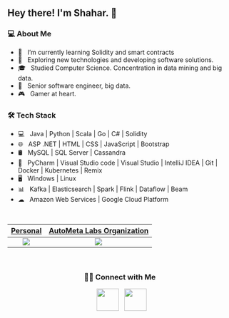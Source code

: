 <h2> Hey there! I'm Shahar. 👋</h2>

<h3> 💻 About Me </h3>

- 🔭 &nbsp; I’m currently learning Solidity and smart contracts
- 🤔 &nbsp; Exploring new technologies and developing software solutions.
- 🎓 &nbsp; Studied Computer Science. Concentration in data mining and big data.
- 💼 &nbsp; Senior software engineer, big data.
- 🎮 &nbsp; Gamer at heart.

<h3>🛠 Tech Stack</h3>

- 💻 &nbsp; Java | Python | Scala | Go | C# | Solidity
- 🌐 &nbsp; ASP .NET | HTML | CSS | JavaScript | Bootstrap
- 🛢 &nbsp; MySQL | SQL Server | Cassandra
- 🔧 &nbsp; PyCharm | Visual Studio code | Visual Studio | IntelliJ IDEA | Git | Docker | Kubernetes | Remix
- 🖥 &nbsp; Windows | Linux
- 📊 &nbsp; Kafka | Elasticsearch | Spark | Flink | Dataflow | Beam
- ☁ &nbsp; Amazon Web Services | Google Cloud Platform

<br>

[Personal](https://github.com/skatz1990)              |  [AutoMeta Labs Organization](https://github.com/Autometa-Labs/)
:-------------------------:|:-------------------------:
![](https://metrics.lecoq.io/skatz1990?template=classic&languages=1&languages.limit=8&languages.colors=github&languages.threshold=0%25&config.timezone=America%2FNew_York)  |  ![](https://metrics.lecoq.io/Autometa-Labs?template=classic&languages=1&introduction=1&languages.limit=8&languages.colors=github&languages.threshold=0%25&introduction.title=true&config.timezone=America%2FNew_York)

<br>

<h3 align="center">🤝🏻 Connect with Me</h3>

<p align="center">
    &nbsp; <a href="https://www.linkedin.com/in/shahar-katz1990/" target="_blank" rel="noopener noreferrer"><img
            src="https://img.icons8.com/plasticine/100/000000/linkedin.png" width="50" /></a>
    &nbsp; <a href="mailto:skatz1990@gmail.com" target="_blank" rel="noopener noreferrer"><img
            src="https://img.icons8.com/plasticine/100/000000/gmail.png" width="50" /></a>
</p>
